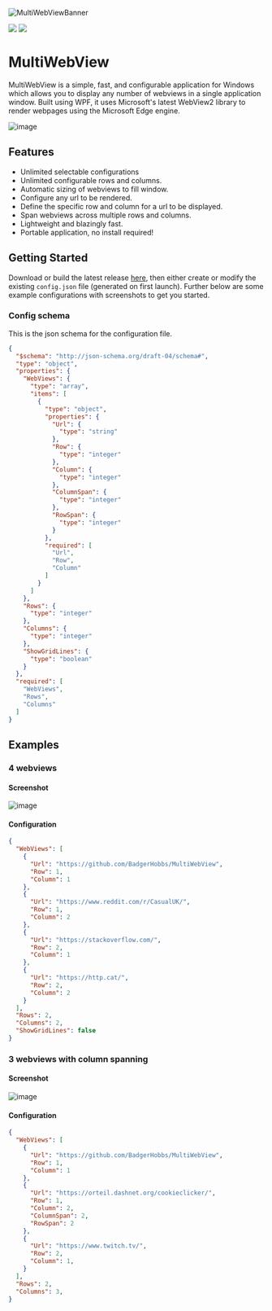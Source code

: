 
![MultiWebViewBanner](https://user-images.githubusercontent.com/23462440/188020773-11165258-13f7-495b-b22a-890085a22a72.png)

![](https://img.shields.io/github/downloads/BadgerHobbs/MultiWebView/total)
![](https://img.shields.io/github/v/tag/BadgerHobbs/MultiWebView?label=Latest%20Release)

# MultiWebView
MultiWebView is a simple, fast, and configurable application for Windows which allows you to display any number of webviews in a single application window. Built using WPF, it uses Microsoft's latest WebView2 library to render webpages using the Microsoft Edge engine.

![image](https://user-images.githubusercontent.com/23462440/188022719-f9685696-8e09-48f5-af78-49816d6cfcb2.png)

## Features

- Unlimited selectable configurations
- Unlimited configurable rows and columns.
- Automatic sizing of webviews to fill window.
- Configure any url to be rendered.
- Define the specific row and column for a url to be displayed.
- Span webviews across multiple rows and columns.
- Lightweight and blazingly fast.
- Portable application, no install required!

## Getting Started
Download or build the latest release [here](https://github.com/BadgerHobbs/MultiWebView/releases), then either create or modify the existing `config.json` file (generated on first launch). Further below are some example configurations with screenshots to get you started.

### Config schema
This is the json schema for the configuration file.

```json
{
  "$schema": "http://json-schema.org/draft-04/schema#",
  "type": "object",
  "properties": {
    "WebViews": {
      "type": "array",
      "items": [
        {
          "type": "object",
          "properties": {
            "Url": {
              "type": "string"
            },
            "Row": {
              "type": "integer"
            },
            "Column": {
              "type": "integer"
            },
            "ColumnSpan": {
              "type": "integer"
            },
            "RowSpan": {
              "type": "integer"
            }
          },
          "required": [
            "Url",
            "Row",
            "Column"
          ]
        }
      ]
    },
    "Rows": {
      "type": "integer"
    },
    "Columns": {
      "type": "integer"
    },
    "ShowGridLines": {
      "type": "boolean"
    }
  },
  "required": [
    "WebViews",
    "Rows",
    "Columns"
  ]
}
```


## Examples

### 4 webviews

#### Screenshot
![image](https://user-images.githubusercontent.com/23462440/188022719-f9685696-8e09-48f5-af78-49816d6cfcb2.png)

#### Configuration
```json
{
  "WebViews": [
    {
      "Url": "https://github.com/BadgerHobbs/MultiWebView",
      "Row": 1,
      "Column": 1
    },
    {
      "Url": "https://www.reddit.com/r/CasualUK/",
      "Row": 1,
      "Column": 2
    },
    {
      "Url": "https://stackoverflow.com/",
      "Row": 2,
      "Column": 1
    },
    {
      "Url": "https://http.cat/",
      "Row": 2,
      "Column": 2
    }
  ],
  "Rows": 2,
  "Columns": 2,
  "ShowGridLines": false
}
```

### 3 webviews with column spanning

#### Screenshot
![image](https://user-images.githubusercontent.com/23462440/188043555-03e3c5ac-b165-4375-bd6d-ec97e7dc4dde.png)

#### Configuration
```json
{
  "WebViews": [
    {
      "Url": "https://github.com/BadgerHobbs/MultiWebView",
      "Row": 1,
      "Column": 1
    },
    {
      "Url": "https://orteil.dashnet.org/cookieclicker/",
      "Row": 1,
      "Column": 2,
	  "ColumnSpan": 2,
	  "RowSpan": 2
    },
    {
      "Url": "https://www.twitch.tv/",
      "Row": 2,
      "Column": 1,
    }
  ],
  "Rows": 2,
  "Columns": 3,
}
```
